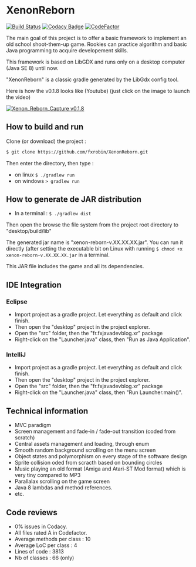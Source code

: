 # XenonReborn

[![Build Status](https://travis-ci.org/fxrobin/XenonReborn.svg?branch=master)](https://travis-ci.org/fxrobin/XenonReborn)
[![Codacy Badge](https://app.codacy.com/project/badge/Grade/b8ebef973ed84f11966ddea4d17b5b98)](https://www.codacy.com/manual/fxrobin/XenonReborn/dashboard?utm_source=github.com&amp;utm_medium=referral&amp;utm_content=fxrobin/XenonReborn&amp;utm_campaign=Badge_Grade)
[![CodeFactor](https://www.codefactor.io/repository/github/fxrobin/xenonreborn/badge)](https://www.codefactor.io/repository/github/fxrobin/xenonreborn)

The main goal of this project is to offer a basic framework to implement an old school shoot-them-up game. 
Rookies can practice algorithm and basic Java programming to acquire developement skills.

This framework is based on LibGDX and runs only on a desktop computer (Java SE 8) until now.

"XenonReborn" is a classic gradle generated by the LibGdx config tool.

Here is how the v0.1.8 looks like (Youtube) (just click on the image to launch the video)

[![Xenon_Reborn_Capture v0.1.8](http://img.youtube.com/vi/ki39sbk4VKc/0.jpg)](https://youtu.be/ki39sbk4VKc)

## How to build and run

Clone (or download) the project :

```bash
$ git clone https://github.com/fxrobin/XenonReborn.git
```

Then enter the directory, then type :

- on linux `$ ./gradlew run`
- on windows `> gradlew run`

## How to generate de JAR distribution

- In a terminal : `$ ./gradlew dist`

Then open the browse the file system from the project root directory to "desktop/build/lib"

The generated jar name is "xenon-reborn-v.XX.XX.XX.jar". You can run it directly (after setting the executable bit on Linux with running `$ chmod +x xenon-reborn-v.XX.XX.XX.jar` in a terminal.

This JAR file includes the game and all its dependencies.

## IDE Integration

### Eclipse

- Import project as a gradle project. Let everything as default and click finish.
- Then open the "desktop" project in the project explorer.
- Open the "src" folder, then the "fr.fxjavadevblog.xr" package
- Right-click on the "Launcher.java" class, then "Run as Java Application".

### IntelliJ

- Import project as a gradle project. Let everything as default and click finish.
- Then open the "desktop" project in the project explorer.
- Open the "src" folder, then the "fr.fxjavadevblog.xr" package
- Right-click on the "Launcher.java" class, then "Run Launcher.main()".

## Technical information

- MVC paradigm
- Screen management and fade-in / fade-out transition (coded from scratch)
- Central assets management and loading, through enum
- Smooth random background scrolling on the menu screen
- Object states and polymorphism on every stage of the software design
- Sprite collision oded from scracth based on bounding circles
- Music playing an old format (Amiga and Atari-ST Mod format) which is very tiny compared to MP3
- Parallalax scrolling on the game screen
- Java 8 lambdas and method references.
- etc.

## Code reviews

- 0% issues in Codacy.
- All files rated A in Codefactor.
- Average methods per class : 10
- Average LoC per class : 4
- Lines of code : 3813
- Nb of classes : 66 (only)
